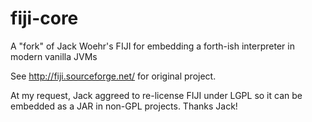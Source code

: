 # fiji-core
A "fork" of Jack Woehr's FIJI for embedding a forth-ish interpreter in modern vanilla JVMs

See http://fiji.sourceforge.net/ for original project.

At my request, Jack aggreed to re-license FIJI under LGPL so it can be embedded as a JAR in non-GPL projects. Thanks Jack! 

